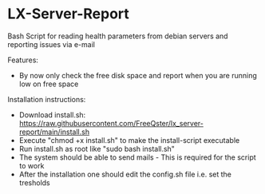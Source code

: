 # LX-Server-Report
Bash Script for reading health parameters from debian servers and reporting issues via e-mail

Features:
- By now only check the free disk space and report when you are running low on free space

Installation instructions:
- Download install.sh: https://raw.githubusercontent.com/FreeQster/lx_server-report/main/install.sh
- Execute "chmod +x install.sh" to make the install-script executable
- Run install.sh as root like "sudo bash install.sh"
- The system should be able to send mails - This is required for the script to work
- After the installation one should edit the config.sh file i.e. set the tresholds
